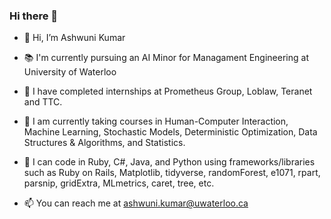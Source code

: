 ### Hi there 👋

- 👋 Hi, I’m Ashwuni Kumar
- 📚 I'm currently pursuing an AI Minor for Managament Engineering at University of Waterloo
- 🔭 I have completed internships at Prometheus Group, Loblaw, Teranet and TTC.
- 🌱 I am currently taking courses in Human-Computer Interaction, Machine Learning, Stochastic Models, Deterministic Optimization, Data Structures & Algorithms, and Statistics.
- 🌱 I can code in Ruby, C#, Java, and Python using frameworks/libraries such as Ruby on Rails, Matplotlib, tidyverse, randomForest, e1071, rpart, parsnip, gridExtra, MLmetrics, caret, tree, etc.

- 📫 You can reach me at ashwuni.kumar@uwaterloo.ca
